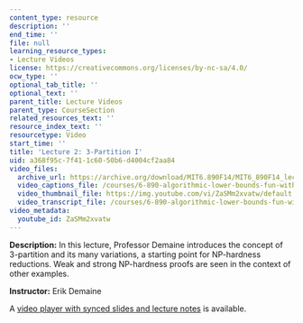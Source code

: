 ```yaml
---
content_type: resource
description: ''
end_time: ''
file: null
learning_resource_types:
- Lecture Videos
license: https://creativecommons.org/licenses/by-nc-sa/4.0/
ocw_type: ''
optional_tab_title: ''
optional_text: ''
parent_title: Lecture Videos
parent_type: CourseSection
related_resources_text: ''
resource_index_text: ''
resourcetype: Video
start_time: ''
title: 'Lecture 2: 3-Partition I'
uid: a368f95c-7f41-1c60-50b6-d4004cf2aa84
video_files:
  archive_url: https://archive.org/download/MIT6.890F14/MIT6_890F14_lec02_300k.mp4
  video_captions_file: /courses/6-890-algorithmic-lower-bounds-fun-with-hardness-proofs-fall-2014/bbf18a16a3515dbfb08a93fa3aa69a91_ZaSMm2xvatw.vtt
  video_thumbnail_file: https://img.youtube.com/vi/ZaSMm2xvatw/default.jpg
  video_transcript_file: /courses/6-890-algorithmic-lower-bounds-fun-with-hardness-proofs-fall-2014/970d389f10b312aa160eecaba5249775_ZaSMm2xvatw.pdf
video_metadata:
  youtube_id: ZaSMm2xvatw
---
```


**Description:** In this lecture, Professor Demaine introduces the concept of 3-partition and its many variations, a starting point for NP-hardness reductions. Weak and strong NP-hardness proofs are seen in the context of other examples.

**Instructor:** Erik Demaine

A [video player with synced slides and lecture notes](http://courses.csail.mit.edu/6.890/fall14/lectures/L02.html) is available.

